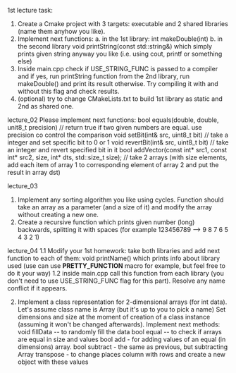    1st lecture task:
1. Create a Cmake project with 3 targets: executable and 2 shared libraries (name them anyhow you like).
2. Implement next functions:
   a. in the 1st library: int makeDouble(int)
   b. in the second library void printString(const std::string&) which simply prints given string anyway you like (i.e. using cout, printf or something else)
3. Inside main.cpp check if USE_STRING_FUNC is passed to a compiler and if yes, run printString function from the 2nd library, run makeDouble() and print its result otherwise. Try compiling it with and without this flag and check results.
4. (optional) try to change CMakeLists.txt to build 1st library as static and 2nd as shared one.

lecture_02
Please implement next functions:
bool equals(double, double, unit8_t precision) // return true if two given numbers are equal. use precision co control the comparison
void setBit(int& src, uint8_t bit) // take a integer and set specific bit to 0 or 1
void revertBit(int& src, uint8_t bit) // take an integer and revert specified bit in it
bool addVector(const int* src1, const int* src2, size, int* dts, std::size_t size); // take 2 arrays (with size elements, add each item of array 1 to corresponding element of array 2 and put the result in array dst)

lecture_03
1. Implement any sorting algorithm you like using cycles. Function should take an array as a parameter (and a size of it) and modify the array without creating a new one.
2. Create a recursive function which prints given number (long) backwards, splitting it with spaces (for example  123456789 --> 9 8 7 6 5 4 3 2 1)

lecture_04
1.1 Modify your 1st homework: take both libraries and add next function to each of them:
void printName()
which prints info about library used (use can use __PRETTY_FUNCTION__ macro for example, but feel free to do it your way)
1.2 inside main.cpp call this function from each library (you don't need to use USE_STRING_FUNC flag for this part). Resolve any name conflict if it appears.

2. Implement a class representation for 2-dimensional arrays (for int data).
Let's assume class name is Array (but it's up to you to pick a name)
Set dimensions and size at the moment of creation of a class instance (assuming it won't be changed afterwards).
Implement next methods:
void fillData -- to randomly fill the data
bool equal -- to check if arrays are equal in size and values
bool add - for adding values of an equal (in dimensions) array.
bool subtract - the same as previous, but subtracting
Array transpose - to change places column with rows and create a new object with these values

